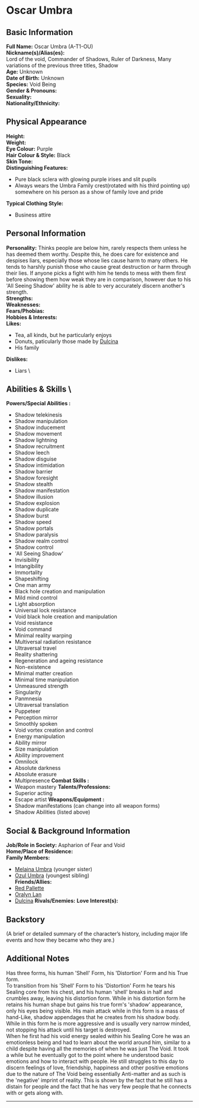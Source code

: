 # Oscar Umbra

## **Basic Information**

**Full Name:**
Oscar Umbra (A-T1-OU) \
**Nickname(s)/Alias(es):** \
Lord of the void, Commander of Shadows, Ruler of Darkness, Many variations of the previous three titles, Shadow \
**Age:** Unknown \
**Date of Birth:** Unknown \
**Species:** Void Being \
**Gender & Pronouns:** \
**Sexuality:** \
**Nationality/Ethnicity:**

## **Physical Appearance**

**Height:** \
**Weight:** \
**Eye Colour:** Purple \
**Hair Colour & Style:** Black \
**Skin Tone:** \
**Distinguishing Features:**

- Pure black sclera with glowing purple irises and slit pupils
- Always wears the Umbra Family crest(rotated with his third pointing up) somewhere on his person as a show of family love and pride

**Typical Clothing Style:**

- Business attire

## **Personal Information**

**Personality:**
Thinks people are below him, rarely respects them unless he has deemed them worthy. Despite this, he does care for existence and despises liars, especially those whose lies cause harm to many others. He tends to harshly punish those who cause great destruction or harm through their lies. If anyone picks a fight with him he tends to mess with them first before showing them how weak they are in comparison, however due to his 'All Seeing Shadow' ability he is able to very accurately discern another's strength. \
**Strengths:** \
**Weaknesses:** \
**Fears/Phobias:** \
**Hobbies & Interests:** \
**Likes:**
- Tea, all kinds, but he particularly enjoys 
- Donuts, paticularly those made by [Dulcina](./dulcina)
- His family

**Dislikes:**
- Liars \

## **Abilities & Skills** \

**Powers/Special Abilities :**
- Shadow telekinesis
- Shadow manipulation
- Shadow inducement
- Shadow movement
- Shadow lightning
- Shadow recruitment
- Shadow leech
- Shadow disguise
- Shadow intimidation
- Shadow barrier
- Shadow foresight
- Shadow stealth
- Shadow manifestation
- Shadow illusion
- Shadow explosion
- Shadow duplicate
- Shadow burst
- Shadow speed
- Shadow portals
- Shadow paralysis
- Shadow realm control
- Shadow control
- 'All Seeing Shadow'
- Invisibility
- Intangibility
- Immortality
- Shapeshifting
- One man army
- Black hole creation and manipulation
- Mild mind control
- Light absorption
- Universal lock resistance
- Void black hole creation and manipulation
- Void resistance
- Void command
- Minimal reality warping
- Multiversal radiation resistance
- Ultraversal travel
- Reality shattering
- Regeneration and ageing resistance
- Non-existence
- Minimal matter creation
- Minimal time manipulation
- Unmeasured strength
- Singularity
- Panmnesia
- Ultraversal translation
- Puppeteer
- Perception mirror
- Smoothly spoken
- Void vortex creation and control
- Energy manipulation
- Ability mirror
- Size manipulation
- Ability improvement
- Omnilock
- Absolute darkness
- Absolute erasure
- Multipresence
**Combat Skills :**
- Weapon mastery
**Talents/Professions:**
- Superior acting
- Escape artist
**Weapons/Equipment :**
- Shadow manifestations (can change into all weapon forms)
- Shadow Abilities (listed above)

## **Social & Background Information**

**Job/Role in Society:**
Aspharion of Fear and Void \
**Home/Place of Residence:** \
**Family Members:**

  <!-- `./*` is in the same folder (`/docs/characters/*`), `../*` is back a folder (`/docs/*) -->

- [Melaina Umbra](./melaina_umbra) (younger sister)
- [Ozul Umbra](./ozul_umbra) (youngest sibling) \
  **Friends/Allies:**
- [Red Pallette](./red_palette)
- [Oralyn Lan](./lan6)
- [Dulcina](./dulcina)
  **Rivals/Enemies:**
  **Love Interest(s):**

## **Backstory**

(A brief or detailed summary of the character’s history, including major life events and how they became who they are.)

## **Additional Notes**

Has three forms, his human 'Shell' Form, his 'Distortion' Form and his True form. \
To transition from his 'Shell' Form to his 'Distortion' Form he tears his Sealing core from his chest, and his human 'shell' breaks in half and crumbles away, leaving his distortion form.
While in his distortion form he retains his human shape but gains his true form's 'shadow' appearance, only his eyes being visible. His main attack while in this form is a mass of hand-Like,
shadow appendages that he creates from his shadow body. While in this form he is more aggressive and is usually very narrow minded, not stopping his attack until his target is destroyed. \
When he first had his void energy sealed within his Sealing Core he was an emotionless being and had to learn about the world around him, similar to a child despite having all the memories of when he was just The Void.
It took a while but he eventually got to the point where he understood basic emotions and how to interact with people. He still struggles to this day to discern feelings of love, friendship, happiness and other positive emotions due to the nature of The Void being essentially Anti-matter and as such is the 'negative' imprint of reality. This is shown by the fact that he still has a distain for people and the fact that he has very few people that he connects with or gets along with.

---
